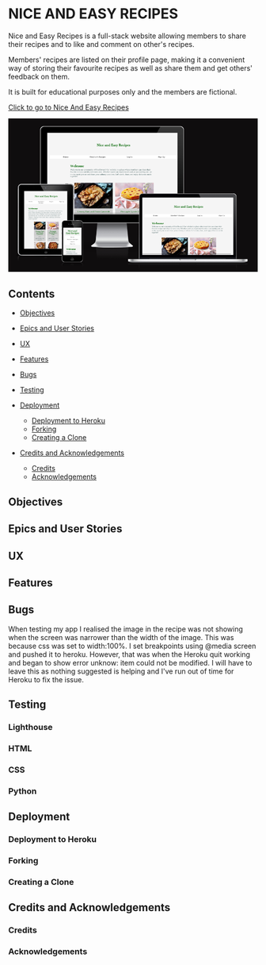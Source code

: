 
# NICE AND EASY RECIPES

Nice and Easy Recipes is a full-stack website allowing members to share their recipes and to like and comment on other's recipes.

Members' recipes are listed on their profile page, making it a convenient way of storing their favourite recipes as well as share them and get others' feedback on them.

It is built for educational purposes only and the members are fictional.

[Click to go to Nice And Easy Recipes](https://recipesite.herokuapp.com/)

![Am I Responsive Image](<Documentation/Testing Documentation/Responsivemess/Screenshot amiresponsive.png>)

## Contents

- [Objectives](#objectives)

- [Epics and User Stories](#epics-and-user-stories)

- [UX](#ux)

- [Features](#features)

- [Bugs](#bugs)

- [Testing](#testing)

- [Deployment](#deployment)
  - [Deployment to Heroku](#deployment-to-heroku)
  - [Forking](#forking)
  - [Creating a Clone](#creating-a-clone)

- [Credits and Acknowledgements](#creating-a-clone)
  - [Credits](#credits)
  - [Acknowledgements](#acknowledgements)


## Objectives


## Epics and User Stories


## UX


## Features


## Bugs

When testing my app I realised the image in the recipe was not showing when the screen was narrower than the width of the image. This was because css was set to width:100%. I set breakpoints using @media screen and pushed it to heroku. However, that was when the Heroku quit working and began to show error unknow: item could not be modified. I will have to leave this as nothing suggested is helping and I've run out of time for Heroku to fix the issue.

## Testing

### Lighthouse

### HTML

### CSS

### Python




## Deployment


### Deployment to Heroku

### Forking

### Creating a Clone

## Credits and Acknowledgements


### Credits

### Acknowledgements


